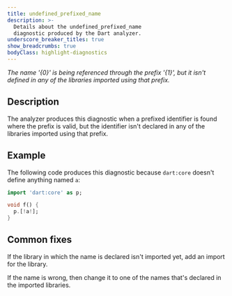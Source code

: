 ```yaml
---
title: undefined_prefixed_name
description: >-
  Details about the undefined_prefixed_name
  diagnostic produced by the Dart analyzer.
underscore_breaker_titles: true
show_breadcrumbs: true
bodyClass: highlight-diagnostics
---
```


_The name '{0}' is being referenced through the prefix '{1}', but it isn't
defined in any of the libraries imported using that prefix._

## Description

The analyzer produces this diagnostic when a prefixed identifier is found
where the prefix is valid, but the identifier isn't declared in any of the
libraries imported using that prefix.

## Example

The following code produces this diagnostic because `dart:core` doesn't
define anything named `a`:

```dart
import 'dart:core' as p;

void f() {
  p.[!a!];
}
```

## Common fixes

If the library in which the name is declared isn't imported yet, add an
import for the library.

If the name is wrong, then change it to one of the names that's declared in
the imported libraries.
